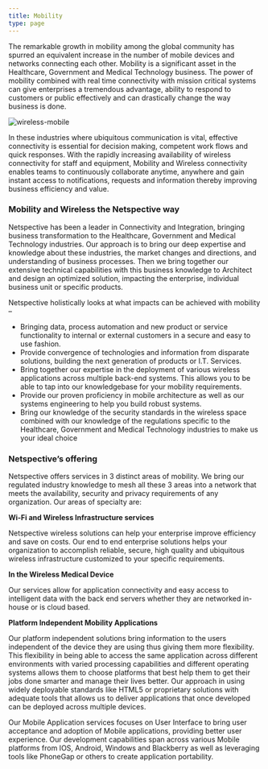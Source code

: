 ```yaml
---
title: Mobility
type: page
---
```

The remarkable growth in mobility among the global community has spurred an equivalent increase in the number of mobile devices and networks connecting each other. Mobility is a significant asset in the Healthcare, Government and Medical Technology business. The power of mobility combined with real time connectivity with mission critical systems can give enterprises a tremendous advantage, ability to respond to customers or public effectively and can drastically change the way business is done.

![wireless-mobile](/img/technology-services/wireless-mobile.jpg#center)

In these industries where ubiquitous communication is vital, effective connectivity is essential for decision making, competent work flows and quick responses. With the rapidly increasing availability of wireless connectivity for staff and equipment, Mobility and Wireless connectivity enables teams to continuously collaborate anytime, anywhere and gain instant access to notifications, requests and information thereby improving business efficiency and value.

### Mobility and Wireless the Netspective way

Netspective has been a leader in Connectivity and Integration, bringing business transformation to the Healthcare, Government and Medical Technology industries. Our approach is to bring our deep expertise and knowledge about these industries, the market changes and directions, and understanding of business processes. Then we bring together our extensive technical capabilities with this business knowledge to Architect and design an optimized solution, impacting the enterprise, individual business unit or specific products.

Netspective holistically looks at what impacts can be achieved with mobility –

* Bringing data, process automation and new product or service functionality to internal or external customers in a secure and easy to use fashion.
* Provide convergence of technologies and information from disparate solutions, building the next generation of products or I.T. Services.
* Bring together our expertise in the deployment of various wireless applications across multiple back-end systems. This allows you to be able to tap into our knowledgebase for your mobility requirements.
* Provide our proven proficiency in mobile architecture as well as our systems engineering to help you build robust systems.
* Bring our knowledge of the security standards in the wireless space combined with our knowledge of the regulations specific to the Healthcare, Government and Medical Technology industries to make us your ideal choice

### Netspective’s offering

Netspective offers services in 3 distinct areas of mobility. We bring our regulated industry knowledge to mesh all these 3 areas into a network that meets the availability, security and privacy requirements of any organization. Our areas of specialty are:

**Wi-Fi and Wireless Infrastructure services**

Netspective wireless solutions can help your enterprise improve efficiency and save on costs. Our end to end enterprise solutions helps your organization to accomplish reliable, secure, high quality and ubiquitous wireless infrastructure customized to your specific requirements.

**In the Wireless Medical Device**

Our services allow for application connectivity and easy access to intelligent data with the back end servers whether they are networked in-house or is cloud based.

**Platform Independent Mobility Applications**

Our platform independent solutions bring information to the users independent of the device they are using thus giving them more flexibility. This flexibility in being able to access the same application across different environments with varied processing capabilities and different operating systems allows them to choose platforms that best help them to get their jobs done smarter and manage their lives better. Our approach in using widely deployable standards like HTML5 or proprietary solutions with adequate tools that allows us to deliver applications that once developed can be deployed across multiple devices.

Our Mobile Application services focuses on User Interface to bring user acceptance and adoption of Mobile applications, providing better user experience. Our development capabilities span across various Mobile platforms from IOS, Android, Windows and Blackberry as well as leveraging tools like PhoneGap or others to create application portability.



